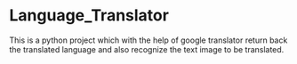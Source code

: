 # Language_Translator
This is a python project which with the help of google translator return back the translated language and also recognize the text image to be translated.
